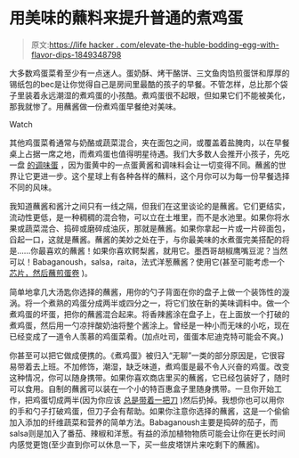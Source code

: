 # 用美味的蘸料来提升普通的煮鸡蛋

> 原文:[https://life hacker . com/elevate-the-huble-bodding-egg-with-flavor-dips-1849348798](https://lifehacker.com/elevate-the-humble-boiled-egg-with-flavorful-dips-1849348798)

大多数鸡蛋菜肴至少有一点迷人。蛋奶酥、烤干酪饼、三文鱼肉馅煎蛋饼和厚厚的锡纸包的bec是让你觉得自己是房间里最酷的孩子的早餐。不管怎样，总比那个袋子里装着永远潮湿的煮鸡蛋的小孩酷。煮鸡蛋很不起眼，但如果它们不能被美化，那我就惨了。用蘸酱做一份煮鸡蛋早餐绝对美味。

Watch

其他鸡蛋菜肴通常与奶酪或蔬菜混合，夹在面包之间，或覆盖着盐腌肉，以在早餐桌上占据一席之地，而煮鸡蛋也值得明星待遇。我们大多数人会推开小孩子，先吃一盘 [的调味蛋](https://lifehacker.com/13-smarter-ways-to-make-killer-deviled-eggs-1847167171) ，因为蛋黄中的一点蛋黄酱和调味料会让一切变得不同。蘸酱的世界让它更进一步。这个星球上有各种各样的蘸料，这个月你可以为每一份早餐选择不同的风味。

我知道蘸酱和酱汁之间只有一线之隔，但我们在这里谈论的是蘸酱。它们更结实，流动性更低，是一种稠稠的混合物，可以立在土堆里，而不是水池里。如果你将水果或蔬菜混合、捣碎或磨碎成油灰，那就是蘸酱。如果你拿起一片或一片碎面包，舀起一口，这就是蘸酱。蘸酱的美妙之处在于，与你最美味的水煮蛋完美搭配的将是……你最喜欢的蘸酱！如果你喜欢鳄梨酱，就用它。墨西哥胡椒鹰嘴豆泥？当然可以！Babaganoush，salsa，raita，法式洋葱蘸酱？使用它(甚至可能考虑一个 [芯片，然后蘸煎蛋卷](https://lifehacker.com/you-must-make-a-chip-n-dip-omelette-1848714285) )。

简单地拿几大汤匙你选择的蘸酱，用你的勺子背面在你的盘子上做一个装饰性的漩涡。将一个煮熟的鸡蛋分成两半或四分之一，将它们放在新的美味调料中。做一个煮鸡蛋的坏蛋，把你的蘸酱混合起来。将香辣酱涂在盘子上，在上面放一个打破的煮鸡蛋，然后用一勺凉拌酸奶油将整个酱涂上。曾经是一种小而无味的小吃，现在已经变成了一道令人羡慕的鸡蛋菜肴。(加点吐司，蛋蛋本尼迪克特可能会不爽。)

你甚至可以把它做成便携的。《煮鸡蛋》被归入“无聊”一类的部分原因是，它很容易带着去上班。不加修饰，潮湿，缺乏味道，煮鸡蛋是最不令人兴奋的鸡蛋。改变这种情况，你可以随身携带。如果你喜欢商店里买的蘸酱，它已经包装好了，随时可以食用。自制的蘸酱可以装在一个小的特百惠盒子里随身携带。一旦你开始工作，把鸡蛋切成两半(因为你应该 [总是带着一把刀](https://lifehacker.com/always-take-a-knife-on-vacation-1847564182) )然后扔掉。我想你也可以用你的手和勺子打破鸡蛋，但刀子会有帮助。如果你注意你选择的蘸酱，这是一个偷偷加入添加的纤维蔬菜和营养的简单方法。Babaganoush主要是捣碎的茄子，而salsa则是加入了番茄、辣椒和洋葱。有益的添加植物物质可能会让你在更长时间内感觉更饱(至少直到你可以休息一下，买一些皮塔饼片来吃剩下的蘸酱)。
